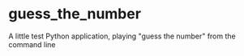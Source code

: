 # guess_the_number
A little test Python application, playing "guess the number" from the command line 
